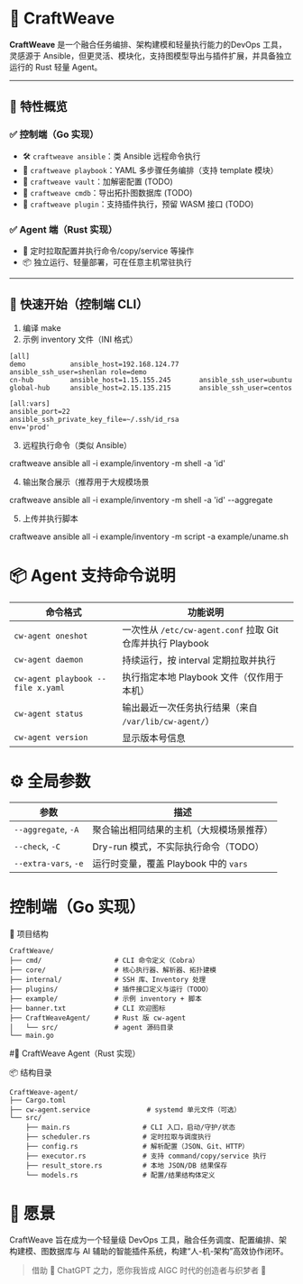 # 🧶 CraftWeave

**CraftWeave** 是一个融合任务编排、架构建模和轻量执行能力的DevOps 工具，灵感源于 Ansible，但更灵活、模块化，支持图模型导出与插件扩展，并具备独立运行的 Rust 轻量 Agent。

---

## 🧩 特性概览

### ✅ 控制端（Go 实现）
- 🛠️ `craftweave ansible`：类 Ansible 远程命令执行
- 📜 `craftweave playbook`：YAML 多步骤任务编排（支持 template 模块）
- 🔐 `craftweave vault`：加解密配置 (TODO)
- 🧠 `craftweave cmdb`：导出拓扑图数据库 (TODO)
- 🔌 `craftweave plugin`：支持插件执行，预留 WASM 接口 (TODO)

### ✅ Agent 端（Rust 实现）
- 🧩 定时拉取配置并执行命令/copy/service 等操作
- 📦 独立运行、轻量部署，可在任意主机常驻执行

---

## 🚀 快速开始（控制端 CLI）

1. 编译 make
2. 示例 inventory 文件（INI 格式）

```
[all]
demo           ansible_host=192.168.124.77     ansible_ssh_user=shenlan role=demo
cn-hub         ansible_host=1.15.155.245       ansible_ssh_user=ubuntu
global-hub     ansible_host=2.15.135.215       ansible_ssh_user=centos

[all:vars]
ansible_port=22
ansible_ssh_private_key_file=~/.ssh/id_rsa
env='prod'
```

3. 远程执行命令（类似 Ansible）

craftweave ansible all -i example/inventory -m shell -a 'id'

4. 输出聚合展示（推荐用于大规模场景

craftweave ansible all -i example/inventory -m shell -a 'id' --aggregate

5. 上传并执行脚本

craftweave ansible all -i example/inventory -m script -a example/uname.sh

# 📦 Agent 支持命令说明

| 命令格式                      | 功能说明                                               |
|-----------------------------|--------------------------------------------------------|
| `cw-agent oneshot`           | 一次性从 `/etc/cw-agent.conf` 拉取 Git 仓库并执行 Playbook |
| `cw-agent daemon`            | 持续运行，按 interval 定期拉取并执行                   |
| `cw-agent playbook --file x.yaml` | 执行指定本地 Playbook 文件（仅作用于本机）           |
| `cw-agent status`            | 输出最近一次任务执行结果（来自 `/var/lib/cw-agent/`） |
| `cw-agent version`           | 显示版本号信息

# ⚙️ 全局参数

| 参数              | 描述                                               |
|-------------------|----------------------------------------------------|
| `--aggregate`, `-A` | 聚合输出相同结果的主机（大规模场景推荐）         |
| `--check`, `-C`     | Dry-run 模式，不实际执行命令（TODO）              |
| `--extra-vars`, `-e` | 运行时变量，覆盖 Playbook 中的 `vars`             |

# 控制端（Go 实现）

📁 项目结构
```
CraftWeave/
├── cmd/                  # CLI 命令定义（Cobra）
├── core/                 # 核心执行器、解析器、拓扑建模
├── internal/             # SSH 库、Inventory 处理
├── plugins/              # 插件接口定义与运行（TODO）
├── example/              # 示例 inventory + 脚本
├── banner.txt            # CLI 欢迎图标
├── CraftWeaveAgent/      # Rust 版 cw-agent
│   └── src/              # agent 源码目录
└── main.go
```

#🧠 CraftWeave Agent（Rust 实现）

📦 结构目录
```
CraftWeave-agent/
├── Cargo.toml
├── cw-agent.service              # systemd 单元文件（可选）
└── src/
    ├── main.rs                  # CLI 入口，启动/守护/状态
    ├── scheduler.rs             # 定时拉取与调度执行
    ├── config.rs                # 解析配置（JSON、Git、HTTP）
    ├── executor.rs              # 支持 command/copy/service 执行
    ├── result_store.rs          # 本地 JSON/DB 结果保存
    └── models.rs                # 配置/结果结构体定义
```

# 🔮 愿景

CraftWeave 旨在成为一个轻量级 DevOps 工具，融合任务调度、配置编排、架构建模、图数据库与 AI 辅助的智能插件系统，构建“人-机-架构”高效协作闭环。

> 借助 🤖 ChatGPT 之力，愿你我皆成 AIGC 时代的创造者与织梦者 🚀
